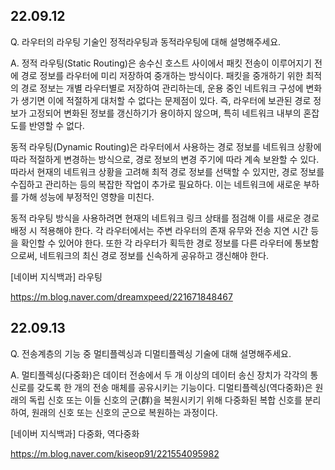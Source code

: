 ## 22.09.12  
Q. 라우터의 라우팅 기술인 정적라우팅과 동적라우팅에 대해 설명해주세요.  

A. 정적 라우팅(Static Routing)은 송수신 호스트 사이에서 패킷 전송이 이루어지기 전에 경로 정보를 라우터에 미리 저장하여 중개하는 방식이다. 패킷을 중개하기 위한 최적의 경로 정보는 개별 라우터별로 저장하여 관리하는데, 운용 중인 네트워크 구성에 변화가 생기면 이에 적절하게 대처할 수 없다는 문제점이 있다. 즉, 라우터에 보관된 경로 정보가 고정되어 변화된 정보를 갱신하기가 용이하지 않으며, 특히 네트워크 내부의 혼잡도를 반영할 수 없다.  
  
동적 라우팅(Dynamic Routing)은 라우터에서 사용하는 경로 정보를 네트워크 상황에 따라 적절하게 변경하는 방식으로, 경로 정보의 변경 주기에 따라 계속 보완할 수 있다. 따라서 현재의 네트워크 상황을 고려해 최적 경로 정보를 선택할 수 있지만, 경로 정보를 수집하고 관리하는 등의 복잡한 작업이 추가로 필요하다. 이는 네트워크에 새로운 부하를 가해 성능에 부정적인 영향을 미친다.
  
동적 라우팅 방식을 사용하려면 현재의 네트워크 링크 상태를 점검해 이를 새로운 경로 배정 시 적용해야 한다. 각 라우터에서는 주변 라우터의 존재 유무와 전송 지연 시간 등을 확인할 수 있어야 한다. 또한 각 라우터가 획득한 경로 정보를 다른 라우터에 통보함으로써, 네트워크의 최신 경로 정보를 신속하게 공유하고 갱신해야 한다.
  
[네이버 지식백과] 라우팅

https://m.blog.naver.com/dreamxpeed/221671848467

## 22.09.13
Q. 전송계층의 기능 중 멀티플렉싱과 디멀티플렉싱 기술에 대해 설명해주세요.

A. 멀티플렉싱(다중화)은 데이터 전송에서 두 개 이상의 데이터 송신 장치가 각각의 통신로를 갖도록 한 개의 전송 매체를 공유시키는 기능이다. 디멀티플렉싱(역다중화)은 원래의 독립 신호 또는 이들 신호의 군(群)을 복원시키기 위해 다중화된 복합 신호를 분리하여, 원래의 신호 또는 신호의 군으로 복원하는 과정이다.

[네이버 지식백과] 다중화, 역다중화  

https://m.blog.naver.com/kiseop91/221554095982
